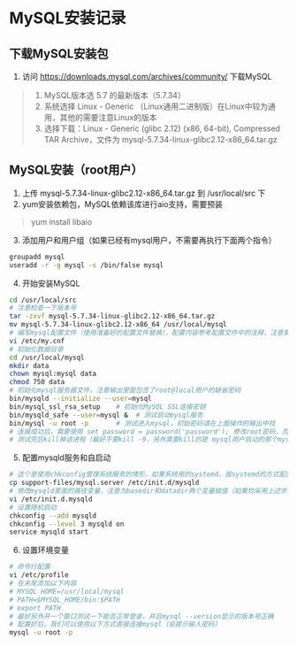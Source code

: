 # MySQL安装记录
## 下载MySQL安装包
1. 访问 https://downloads.mysql.com/archives/community/ 下载MySQL
> 1. MySQL版本选 5.7 的最新版本（5.7.34）
> 2. 系统选择 Linux - Generic （Linux通用二进制版）在Linux中较为通用，其他的需要注意Linux的版本
> 3. 选择下载：Linux - Generic (glibc 2.12) (x86, 64-bit), Compressed TAR Archive，文件为 mysql-5.7.34-linux-glibc2.12-x86_64.tar.gz

## MySQL安装（root用户）
1. 上传 mysql-5.7.34-linux-glibc2.12-x86_64.tar.gz 到 /usr/local/src 下
2. yum安装依赖包，MySQL依赖该库进行aio支持，需要预装
> yum install libaio
3. 添加用户和用户组（如果已经有mysql用户，不需要再执行下面两个指令）
```bash
groupadd mysql
useradd -r -g mysql -s /bin/false mysql
```
4. 开始安装MySQL
```bash
cd /usr/local/src
# 注意检查一下版本号
tar -zxvf mysql-5.7.34-linux-glibc2.12-x86_64.tar.gz
mv mysql-5.7.34-linux-glibc2.12-x86_64 /usr/local/mysql
# 编写mysql配置文件（使用准备好的配置文件替换），配置内容参考配置文件中的注释，注意需要根据规划给MySQL的内存、CPU核数、最大连接数来调整配置参数
vi /etc/my.cnf
# 初始化数据目录
cd /usr/local/mysql
mkdir data
chown mysql:mysql data
chmod 750 data
# 初始化mysql服务器文件，注意输出里面包含了root@local用户的缺省密码
bin/mysqld --initialize --user=mysql
bin/mysql_ssl_rsa_setup    # 初始化MySQL SSL连接密钥
bin/mysqld_safe --user=mysql &  # 测试启动mysql服务
bin/mysql -u root -p       # 测试进入mysql，初始密码请在上面操作的输出中找
# 连接成功后，需要使用 set password = password('password'); 修改root密码，否则不能执行任何操作
# 测试完后kill掉该进程（最好不要kill -9，另外需要kill的是 mysql用户启动的那个mysqld进程，而不是 mysqld_safe）
```
5. 配置mysqld服务和自启动
```bash
# 这个是使用chkconfig管理系统服务的情形，如果系统用的systemd，按systemd的方式配置
cp support-files/mysql.server /etc/init.d/mysqld
# 修改mysqld里面的路径变量，注意为basedir和datadir两个变量赋值（如果均采用上述步骤安装在默认位置，不需要修改）
vi /etc/init.d.mysqld
# 设置随机启动
chkconfig --add mysqld
chkconfig --level 3 mysqld on
service mysqld start
```
6. 设置环境变量
```bash
# 命令行配置
vi /etc/profile
# 在末尾添加以下内容
# MYSQL_HOME=/usr/local/mysql
# PATH=$MYSQL_HOME/bin:$PATH
# export PATH
# 最好另外开一个窗口测试一下能否正常登录，并且mysql --version显示的版本号正确
# 配置好后，我们可以使用以下方式直接连接mysql（会提示输入密码）
mysql -u root -p
```